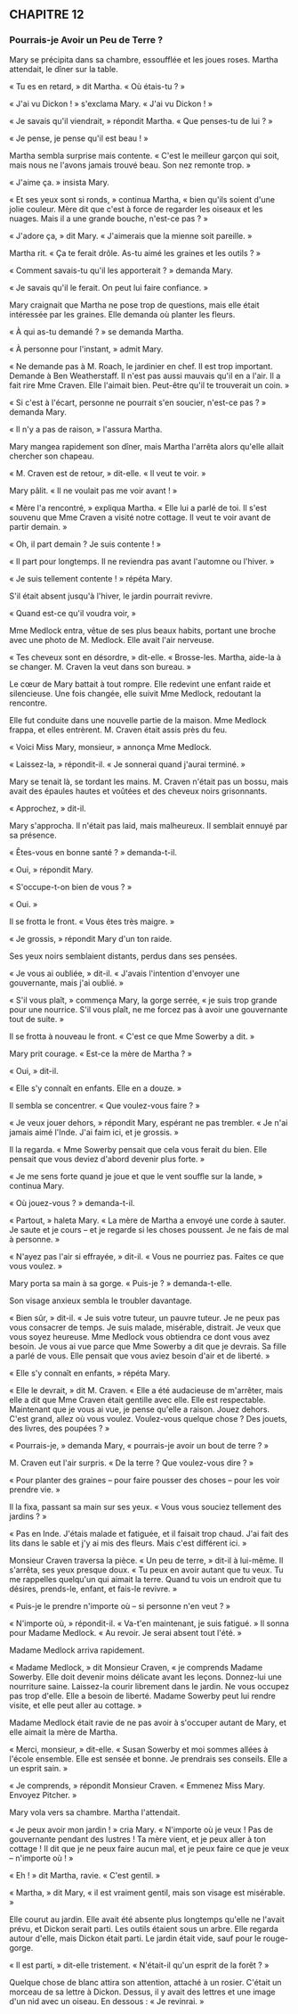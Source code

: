 ## CHAPITRE 12
### Pourrais-je Avoir un Peu de Terre ?
Mary se précipita dans sa chambre, essoufflée et les joues roses. Martha attendait, le dîner sur la table.

« Tu es en retard, » dit Martha. « Où étais-tu ? »

« J'ai vu Dickon ! » s'exclama Mary. « J'ai vu Dickon ! »

« Je savais qu'il viendrait, » répondit Martha. « Que penses-tu de lui ? »

« Je pense, je pense qu'il est beau ! »

Martha sembla surprise mais contente. « C'est le meilleur garçon qui soit, mais nous ne l'avons jamais trouvé beau. Son nez remonte trop. »

« J'aime ça. » insista Mary.

« Et ses yeux sont si ronds, » continua Martha, « bien qu'ils soient d'une jolie couleur. Mère dit que c'est à force de regarder les oiseaux et les nuages. Mais il a une grande bouche, n'est-ce pas ? »

« J'adore ça, » dit Mary. « J'aimerais que la mienne soit pareille. »

Martha rit. « Ça te ferait drôle. As-tu aimé les graines et les outils ? »

« Comment savais-tu qu'il les apporterait ? » demanda Mary.

« Je savais qu'il le ferait. On peut lui faire confiance. »

Mary craignait que Martha ne pose trop de questions, mais elle était intéressée par les graines. Elle demanda où planter les fleurs.

« À qui as-tu demandé ? » se demanda Martha.

« À personne pour l'instant, » admit Mary.

« Ne demande pas à M. Roach, le jardinier en chef. Il est trop important. Demande à Ben Weatherstaff. Il n'est pas aussi mauvais qu'il en a l'air. Il a fait rire Mme Craven. Elle l'aimait bien. Peut-être qu'il te trouverait un coin. »

« Si c'est à l'écart, personne ne pourrait s'en soucier, n'est-ce pas ? » demanda Mary.

« Il n'y a pas de raison, » l'assura Martha.

Mary mangea rapidement son dîner, mais Martha l'arrêta alors qu'elle allait chercher son chapeau.

« M. Craven est de retour, » dit-elle. « Il veut te voir. »

Mary pâlit. « Il ne voulait pas me voir avant ! »

« Mère l'a rencontré, » expliqua Martha. « Elle lui a parlé de toi. Il s'est souvenu que Mme Craven a visité notre cottage. Il veut te voir avant de partir demain. »

« Oh, il part demain ? Je suis contente ! »

« Il part pour longtemps. Il ne reviendra pas avant l'automne ou l'hiver. »

« Je suis tellement contente ! » répéta Mary.

S'il était absent jusqu'à l'hiver, le jardin pourrait revivre.

« Quand est-ce qu'il voudra voir, »

Mme Medlock entra, vêtue de ses plus beaux habits, portant une broche avec une photo de M. Medlock. Elle avait l'air nerveuse.

« Tes cheveux sont en désordre, » dit-elle. « Brosse-les. Martha, aide-la à se changer. M. Craven la veut dans son bureau. »

Le cœur de Mary battait à tout rompre. Elle redevint une enfant raide et silencieuse. Une fois changée, elle suivit Mme Medlock, redoutant la rencontre.

Elle fut conduite dans une nouvelle partie de la maison. Mme Medlock frappa, et elles entrèrent. M. Craven était assis près du feu.

« Voici Miss Mary, monsieur, » annonça Mme Medlock.

« Laissez-la, » répondit-il. « Je sonnerai quand j'aurai terminé. »

Mary se tenait là, se tordant les mains. M. Craven n'était pas un bossu, mais avait des épaules hautes et voûtées et des cheveux noirs grisonnants.

« Approchez, » dit-il.

Mary s'approcha. Il n'était pas laid, mais malheureux. Il semblait ennuyé par sa présence.

« Êtes-vous en bonne santé ? » demanda-t-il.

« Oui, » répondit Mary.

« S'occupe-t-on bien de vous ? »

« Oui. »

Il se frotta le front. « Vous êtes très maigre. »

« Je grossis, » répondit Mary d'un ton raide.

Ses yeux noirs semblaient distants, perdus dans ses pensées.

« Je vous ai oubliée, » dit-il. « J'avais l'intention d'envoyer une gouvernante, mais j'ai oublié. »

« S'il vous plaît, » commença Mary, la gorge serrée, « je suis trop grande pour une nourrice. S'il vous plaît, ne me forcez pas à avoir une gouvernante tout de suite. »

Il se frotta à nouveau le front. « C'est ce que Mme Sowerby a dit. »

Mary prit courage. « Est-ce la mère de Martha ? »

« Oui, » dit-il.

« Elle s'y connaît en enfants. Elle en a douze. »

Il sembla se concentrer. « Que voulez-vous faire ? »

« Je veux jouer dehors, » répondit Mary, espérant ne pas trembler. « Je n'ai jamais aimé l'Inde. J'ai faim ici, et je grossis. »

Il la regarda. « Mme Sowerby pensait que cela vous ferait du bien. Elle pensait que vous deviez d'abord devenir plus forte. »

« Je me sens forte quand je joue et que le vent souffle sur la lande, » continua Mary.

« Où jouez-vous ? » demanda-t-il.

« Partout, » haleta Mary. « La mère de Martha a envoyé une corde à sauter. Je saute et je cours – et je regarde si les choses poussent. Je ne fais de mal à personne. »

« N'ayez pas l'air si effrayée, » dit-il. « Vous ne pourriez pas. Faites ce que vous voulez. »

Mary porta sa main à sa gorge. « Puis-je ? » demanda-t-elle.

Son visage anxieux sembla le troubler davantage.

« Bien sûr, » dit-il. « Je suis votre tuteur, un pauvre tuteur. Je ne peux pas vous consacrer de temps. Je suis malade, misérable, distrait. Je veux que vous soyez heureuse. Mme Medlock vous obtiendra ce dont vous avez besoin. Je vous ai vue parce que Mme Sowerby a dit que je devrais. Sa fille a parlé de vous. Elle pensait que vous aviez besoin d'air et de liberté. »

« Elle s'y connaît en enfants, » répéta Mary.

« Elle le devrait, » dit M. Craven. « Elle a été audacieuse de m'arrêter, mais elle a dit que Mme Craven était gentille avec elle. Elle est respectable. Maintenant que je vous ai vue, je pense qu'elle a raison. Jouez dehors. C'est grand, allez où vous voulez. Voulez-vous quelque chose ? Des jouets, des livres, des poupées ? »

« Pourrais-je, » demanda Mary, « pourrais-je avoir un bout de terre ? »

M. Craven eut l'air surpris. « De la terre ? Que voulez-vous dire ? »

« Pour planter des graines – pour faire pousser des choses – pour les voir prendre vie. »

Il la fixa, passant sa main sur ses yeux. « Vous vous souciez tellement des jardins ? »

« Pas en Inde. J'étais malade et fatiguée, et il faisait trop chaud. J'ai fait des lits dans le sable et j'y ai mis des fleurs. Mais c'est différent ici. »

Monsieur Craven traversa la pièce. « Un peu de terre, » dit-il à lui-même. Il s'arrêta, ses yeux presque doux. « Tu peux en avoir autant que tu veux. Tu me rappelles quelqu'un qui aimait la terre. Quand tu vois un endroit que tu désires, prends-le, enfant, et fais-le revivre. »

« Puis-je le prendre n'importe où – si personne n'en veut ? »

« N'importe où, » répondit-il. « Va-t'en maintenant, je suis fatigué. » Il sonna pour Madame Medlock. « Au revoir. Je serai absent tout l'été. »

Madame Medlock arriva rapidement.

« Madame Medlock, » dit Monsieur Craven, « je comprends Madame Sowerby. Elle doit devenir moins délicate avant les leçons. Donnez-lui une nourriture saine. Laissez-la courir librement dans le jardin. Ne vous occupez pas trop d'elle. Elle a besoin de liberté. Madame Sowerby peut lui rendre visite, et elle peut aller au cottage. »

Madame Medlock était ravie de ne pas avoir à s'occuper autant de Mary, et elle aimait la mère de Martha.

« Merci, monsieur, » dit-elle. « Susan Sowerby et moi sommes allées à l'école ensemble. Elle est sensée et bonne. Je prendrais ses conseils. Elle a un esprit sain. »

« Je comprends, » répondit Monsieur Craven. « Emmenez Miss Mary. Envoyez Pitcher. »

Mary vola vers sa chambre. Martha l'attendait.

« Je peux avoir mon jardin ! » cria Mary. « N'importe où je veux ! Pas de gouvernante pendant des lustres ! Ta mère vient, et je peux aller à ton cottage ! Il dit que je ne peux faire aucun mal, et je peux faire ce que je veux – n'importe où ! »

« Eh ! » dit Martha, ravie. « C'est gentil. »

« Martha, » dit Mary, « il est vraiment gentil, mais son visage est misérable. »

Elle courut au jardin. Elle avait été absente plus longtemps qu'elle ne l'avait prévu, et Dickon serait parti. Les outils étaient sous un arbre. Elle regarda autour d'elle, mais Dickon était parti. Le jardin était vide, sauf pour le rouge-gorge.

« Il est parti, » dit-elle tristement. « N'était-il qu'un esprit de la forêt ? »

Quelque chose de blanc attira son attention, attaché à un rosier. C'était un morceau de sa lettre à Dickon. Dessus, il y avait des lettres et une image d'un nid avec un oiseau. En dessous : « Je revinrai. »